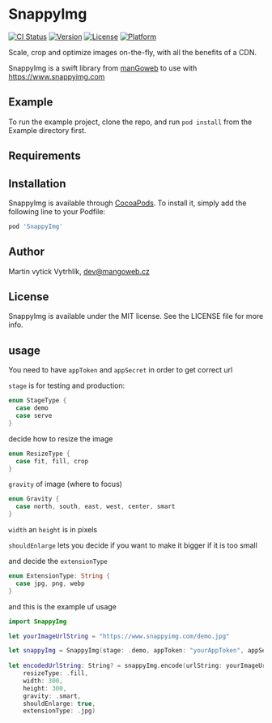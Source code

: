 # SnappyImg

[![CI Status](https://img.shields.io/travis/vytick/SnappyImg.svg?style=flat)](https://travis-ci.org/vytick/SnappyImg)
[![Version](https://img.shields.io/cocoapods/v/SnappyImg.svg?style=flat)](https://cocoapods.org/pods/SnappyImg)
[![License](https://img.shields.io/cocoapods/l/SnappyImg.svg?style=flat)](https://cocoapods.org/pods/SnappyImg)
[![Platform](https://img.shields.io/cocoapods/p/SnappyImg.svg?style=flat)](https://cocoapods.org/pods/SnappyImg)

Scale, crop and optimize images on-the-fly, with all the benefits of a CDN.

SnappyImg is a swift library from [manGoweb](https://www.mangoweb.cz/) to use with https://www.snappyimg.com


## Example

To run the example project, clone the repo, and run `pod install` from the Example directory first.

## Requirements

## Installation

SnappyImg is available through [CocoaPods](https://cocoapods.org). To install
it, simply add the following line to your Podfile:

```ruby
pod 'SnappyImg'
```

## Author

Martin vytick Vytrhlík, dev@mangoweb.cz

## License

SnappyImg is available under the MIT license. See the LICENSE file for more info.


## usage

You need to have `appToken` and `appSecret` in order to get correct url

`stage` is for testing and production:
```swift
enum StageType {
  case demo
  case serve
}
```

decide how to resize the image
```swift
enum ResizeType {
  case fit, fill, crop   
}
```

`gravity` of image (where to focus)
```swift
enum Gravity {
  case north, south, east, west, center, smart
}
```

`width` an `height` is in pixels

`shouldEnlarge` lets you decide if you want to make it bigger if it is too small

and decide the `extensionType`
```swift
enum ExtensionType: String {
  case jpg, png, webp
}
```


and this is the example uf usage
```swift
import SnappyImg

let yourImageUrlString = "https://www.snappyimg.com/demo.jpg"

let snappyImg = SnappyImg(stage: .demo, appToken: "yourAppToken", appSecret: "yourAppSecret")
        
let encodedUrlString: String? = snappyImg.encode(urlString: yourImageUrlString, 
    resizeType: .fill, 
    width: 300, 
    height: 300, 
    gravity: .smart, 
    shouldEnlarge: true, 
    extensionType: .jpg)
        
```
